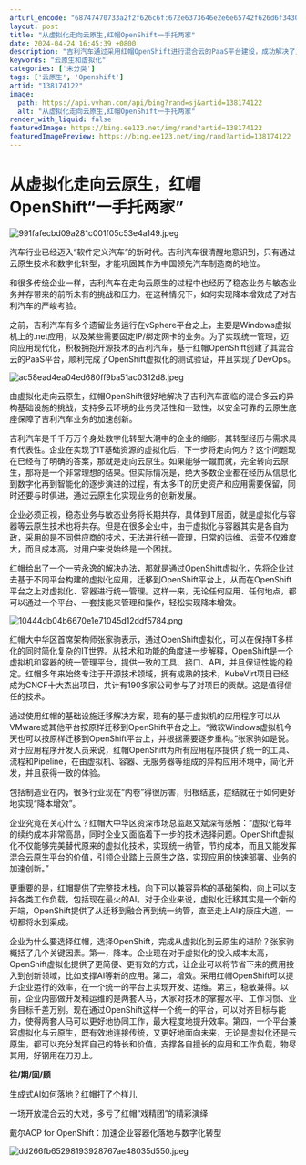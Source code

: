 ```yaml
---
arturl_encode: "68747470733a2f2f626c6f:672e6373646e2e6e65742f626d6f34306d716667323439682f:61727469636c652f64657461696c732f313338313734313232"
layout: post
title: "从虚拟化走向云原生,红帽OpenShift一手托两家"
date: 2024-04-24 16:45:39 +0800
description: "吉利汽车通过采用红帽OpenShift进行混合云的PaaS平台建设，成功解决了从虚拟化向云原生转变的"
keywords: "云原生和虚拟化"
categories: ['未分类']
tags: ['云原生', 'Openshift']
artid: "138174122"
image:
  path: https://api.vvhan.com/api/bing?rand=sj&artid=138174122
  alt: "从虚拟化走向云原生,红帽OpenShift一手托两家"
render_with_liquid: false
featuredImage: https://bing.ee123.net/img/rand?artid=138174122
featuredImagePreview: https://bing.ee123.net/img/rand?artid=138174122
---
```


# 从虚拟化走向云原生，红帽OpenShift“一手托两家”

![991fafecbd09a281c001f05c53e4a149.jpeg](https://i-blog.csdnimg.cn/blog_migrate/5a69202a29d4fb3d0d6446e64d5214ea.jpeg)

汽车行业已经迈入“软件定义汽车”的新时代。吉利汽车很清醒地意识到，只有通过云原生技术和数字化转型，才能巩固其作为中国领先汽车制造商的地位。

和很多传统企业一样，吉利汽车在走向云原生的过程中也经历了稳态业务与敏态业务并存带来的前所未有的挑战和压力。在这种情况下，如何实现降本增效成了对吉利汽车的严峻考验。

之前，吉利汽车有多个遗留业务运行在vSphere平台之上，主要是Windows虚拟机上的.net应用，以及某些需要固定IP/绑定网卡的业务。为了实现统一管理，迈向应用现代化，积极拥抱开源技术的吉利汽车，基于红帽OpenShift创建了其混合云的PaaS平台，顺利完成了OpenShift虚拟化的测试验证，并且实现了DevOps。

![ac58ead4ea04ed680ff9ba51ac0312d8.jpeg](https://i-blog.csdnimg.cn/blog_migrate/4c2fdeb159c8d6114b8f92c6be2978cc.jpeg)

由虚拟化走向云原生，红帽OpenShift很好地解决了吉利汽车面临的混合多云的异构基础设施的挑战，支持多云环境的业务灵活性和一致性，以安全可靠的云原生底座保障了吉利汽车业务的加速创新。

吉利汽车是千千万万个身处数字化转型大潮中的企业的缩影，其转型经历与需求具有代表性。企业在实现了IT基础资源的虚拟化后，下一步将走向何方？这个问题现在已经有了明确的答案，那就是走向云原生。如果能够一蹴而就，完全转向云原生，那将是一个非常理想的结果。但实际情况是，绝大多数企业都在经历从信息化到数字化再到智能化的逐步演进的过程，有太多IT的历史资产和应用需要保留，同时还要与时俱进，通过云原生化实现业务的创新发展。

企业必须正视，稳态业务与敏态业务将长期共存，具体到IT层面，就是虚拟化与容器等云原生技术也将共存。但是在很多企业中，由于虚拟化与容器其实是各自为政，采用的是不同供应商的技术，无法进行统一管理，日常的运维、运营不仅难度大，而且成本高，对用户来说始终是一个困扰。

红帽给出了一个一劳永逸的解决办法，那就是通过OpenShift虚拟化，先将企业过去基于不同平台构建的虚拟化应用，迁移到OpenShift平台上，从而在OpenShift平台之上对虚拟化、容器进行统一管理。这样一来，无论任何应用、任何地点，都可以通过一个平台、一套技能来管理和操作，轻松实现降本增效。

![10444db04b6670e1e71045d12ddf5784.png](https://i-blog.csdnimg.cn/blog_migrate/89173d268957d04de87d8135acc8e0b4.png)

红帽大中华区首席架构师张家驹表示，通过OpenShift虚拟化，可以在保持IT多样化的同时简化复杂的IT世界。从技术和功能的角度进一步解释，OpenShift是一个虚拟机和容器的统一管理平台，提供一致的工具、接口、API，并且保证性能的稳定。红帽多年来始终专注于开源技术领域，拥有成熟的技术，KubeVirt项目已经成为CNCF十大杰出项目，共计有190多家公司参与了对项目的贡献。这是值得信任的技术。

通过使用红帽的基础设施迁移解决方案，现有的基于虚拟机的应用程序可以从VMware或其他平台按原样迁移到OpenShift平台之上。“微软Windows虚拟机今天也可以按原样迁移到OpenShift平台上，并根据需要逐步重构。”张家驹如是说。对于应用程序开发人员来说，红帽OpenShift为所有应用程序提供了统一的工具、流程和Pipeline，在由虚拟机、容器、无服务器等组成的异构应用环境中，简化开发，并且获得一致的体验。

包括制造业在内，很多行业现在“内卷”得很厉害，归根结底，症结就在于如何更好地实现“降本增效”。

企业究竟在关心什么？红帽大中华区资深市场总监赵文斌深有感触：“虚拟化每年的续约成本非常高昂，同时企业又面临着下一步的技术选择问题。OpenShift虚拟化不仅能够完美替代原来的虚拟化技术，实现统一纳管，节约成本，而且又能发挥混合云原生平台的价值，引领企业踏上云原生之路，实现应用的快速部署、业务的加速创新。”

更重要的是，红帽提供了完整技术栈，向下可以兼容异构的基础架构，向上可以支持各类工作负载，包括现在最火的AI。对于企业来说，虚拟化迁移其实是一个新的开端，OpenShift提供了从迁移到融合再到统一纳管，直至走上AI的康庄大道，一切都将水到渠成。

企业为什么要选择红帽，选择OpenShift，完成从虚拟化到云原生的进阶？张家驹概括了几个关键因素。第一，降本。企业现在对于虚拟化的投入成本太高，OpenShift虚拟化提供了更简便、更有效的方式，让企业可以将节省下来的费用投入到创新领域，比如支撑AI等新的应用。第二，增效。采用红帽OpenShift可以提升企业运行的效率，在一个统一的平台上实现开发、运维。第三，稳敏兼得。以前，企业内部做开发和运维的是两套人马，大家对技术的掌握水平、工作习惯、业务目标千差万别。现在通过OpenShift这样一个统一的平台，可以对齐目标与能力，使得两套人马可以更好地协同工作，最大程度地提升效率。第四，一个平台兼容虚拟化与云原生，既有效地连接传统，又更好地面向未来，无论是虚拟化还是云原生，都可以充分发挥自己的特长和价值，支撑各自擅长的应用和工作负载，物尽其用，好钢用在刀刃上。

**往/期/回/顾**

生成式AI如何落地？红帽打了个样儿

一场开放混合云的大戏，多亏了红帽“戏精团”的精彩演绎

戴尔ACP for OpenShift：加速企业容器化落地与数字化转型

![dd266fb65298193928767ae48035d550.jpeg](https://i-blog.csdnimg.cn/blog_migrate/834cf3668424455cd2fd9889d0950b25.jpeg)